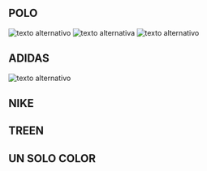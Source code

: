 ## POLO
![texto alternativo](https://encrypted-tbn0.gstatic.com/images?q=tbn:ANd9GcSAH2S2qGZ9Tu-YtWoLFsWEvmDxnthHZXsjfQ&usqp=CAU)
![texto alternativa](https://user-images.githubusercontent.com/101225226/157766877-fab8d47d-b025-4046-99a3-c45718ff6550.png)
![texto alternativo](https://cdn.fashiola.mx/L565158135/polo-ralph-lauren-hombre-con-capucha-hoodie-con-logo-bordado.jpg)
## ADIDAS
![texto alternativo](https://assets.adidas.com/images/w_600,f_auto,q_auto/e5f8ddac897740ee87faacf0015fff97_9366/Sudadera_con_Gorro_Kermit_(Genero_Neutro)_Blanco_GP3336.jpg)
## NIKE
## TREEN
## UN SOLO COLOR 
